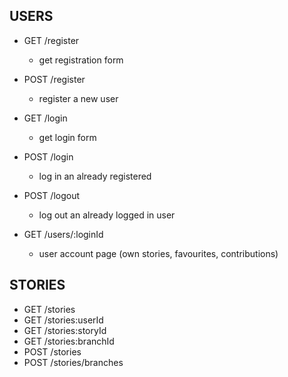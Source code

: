 ## USERS
- GET /register
  - get registration form

- POST /register
  - register a new user

- GET /login
  - get login form

- POST /login
  - log in an already registered

- POST /logout
  - log out an already logged in user

- GET /users/:loginId
  - user account page (own stories, favourites, contributions)

## STORIES

- GET /stories
- GET /stories:userId
- GET /stories:storyId
- GET /stories:branchId
- POST /stories
- POST /stories/branches

